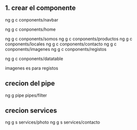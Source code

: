 ## 1. crear el componente
ng g c conponents/navbar

ng g c conponents/home

ng g c conponents/somos
ng g c conponents/productos
ng g c conponents/locales
ng g c conponents/contacto
ng g c conponents/imagenes
ng g c conponents/registos

ng g c conponents/datatable

imagenes es para registos

## crecion del pipe
ng g pipe pipes/filter

## crecion services
ng g s services/photo
ng g s services/contacto